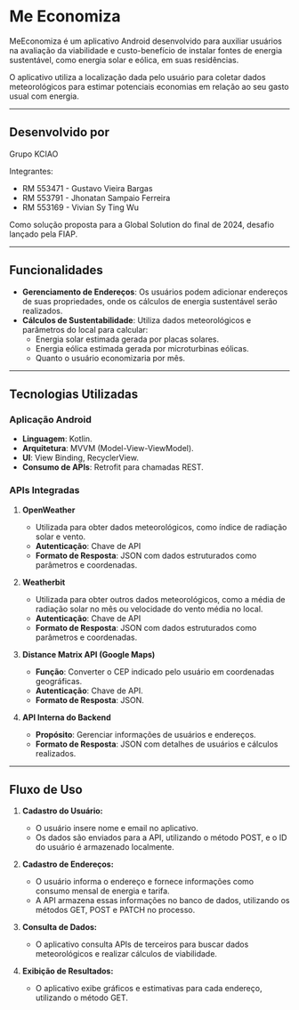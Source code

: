 # Me Economiza

MeEconomiza é um aplicativo Android desenvolvido para auxiliar usuários na avaliação da viabilidade e custo-benefício de instalar fontes de energia sustentável, como energia solar e eólica, em suas residências. 

O aplicativo utiliza a localização dada pelo usuário para coletar dados meteorológicos para estimar potenciais economias em relação ao seu gasto usual com energia.

---


## Desenvolvido por

Grupo KCIAO

Integrantes:
- RM 553471 - Gustavo Vieira Bargas
- RM 553791 - Jhonatan Sampaio Ferreira
- RM 553169 - Vivian Sy Ting Wu

Como solução proposta para a Global Solution do final de 2024, desafio lançado pela FIAP.

---

## Funcionalidades

- **Gerenciamento de Endereços**: Os usuários podem adicionar endereços de suas propriedades, onde os cálculos de energia sustentável serão realizados.
- **Cálculos de Sustentabilidade**: Utiliza dados meteorológicos e parâmetros do local para calcular:
  - Energia solar estimada gerada por placas solares.
  - Energia eólica estimada gerada por microturbinas eólicas.
  - Quanto o usuário economizaria por mês.

---

## Tecnologias Utilizadas

### Aplicação Android
- **Linguagem**: Kotlin.
- **Arquitetura**: MVVM (Model-View-ViewModel).
- **UI**: View Binding, RecyclerView.
- **Consumo de APIs**: Retrofit para chamadas REST.

### APIs Integradas
1. **OpenWeather**  
   - Utilizada para obter dados meteorológicos, como índice de radiação solar e vento.  
   - **Autenticação**: Chave de API  
   - **Formato de Resposta**: JSON com dados estruturados como parâmetros e coordenadas.
  
2. **Weatherbit**  
   - Utilizada para obter outros dados meteorológicos, como a média de radiação solar no mês ou velocidade do vento média no local.  
   - **Autenticação**: Chave de API  
   - **Formato de Resposta**: JSON com dados estruturados como parâmetros e coordenadas.

2. **Distance Matrix API (Google Maps)**  
   - **Função**: Converter o CEP indicado pelo usuário em coordenadas geográficas.  
   - **Autenticação**: Chave de API.  
   - **Formato de Resposta**: JSON.  

4. **API Interna do Backend**  
   - **Propósito**: Gerenciar informações de usuários e endereços.
   - **Formato de Resposta**: JSON com detalhes de usuários e cálculos realizados.

---
## Fluxo de Uso

1. **Cadastro do Usuário:**
   - O usuário insere nome e email no aplicativo.
   - Os dados são enviados para a API, utilizando o método POST, e o ID do usuário é armazenado localmente.

2. **Cadastro de Endereços:**
   - O usuário informa o endereço e fornece informações como consumo mensal de energia e tarifa.
   - A API armazena essas informações no banco de dados, utilizando os métodos GET, POST e PATCH no processo. 

3. **Consulta de Dados:**
   - O aplicativo consulta APIs de terceiros para buscar dados meteorológicos e realizar cálculos de viabilidade.

4. **Exibição de Resultados:**
   - O aplicativo exibe gráficos e estimativas para cada endereço, utilizando o método GET.
